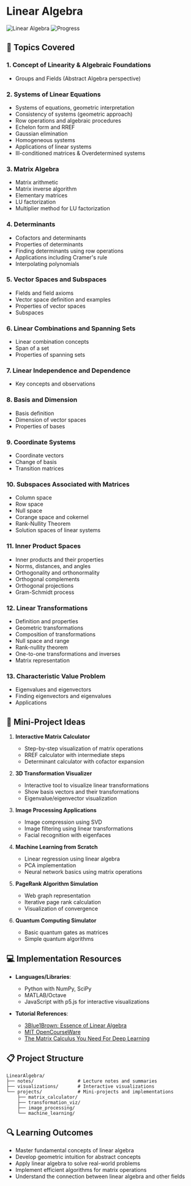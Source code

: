 # Linear Algebra

![Linear Algebra](https://img.shields.io/badge/Math-Linear_Algebra-purple)
![Progress](https://img.shields.io/badge/Status-In_Progress-yellow)

## 📖 Topics Covered

### 1. Concept of Linearity & Algebraic Foundations
- Groups and Fields (Abstract Algebra perspective)

### 2. Systems of Linear Equations
- Systems of equations, geometric interpretation
- Consistency of systems (geometric approach)
- Row operations and algebraic procedures
- Echelon form and RREF
- Gaussian elimination
- Homogeneous systems
- Applications of linear systems
- Ill-conditioned matrices & Overdetermined systems

### 3. Matrix Algebra
- Matrix arithmetic
- Matrix inverse algorithm
- Elementary matrices
- LU factorization
- Multiplier method for LU factorization

### 4. Determinants
- Cofactors and determinants
- Properties of determinants
- Finding determinants using row operations
- Applications including Cramer's rule
- Interpolating polynomials

### 5. Vector Spaces and Subspaces
- Fields and field axioms
- Vector space definition and examples
- Properties of vector spaces
- Subspaces

### 6. Linear Combinations and Spanning Sets
- Linear combination concepts
- Span of a set
- Properties of spanning sets

### 7. Linear Independence and Dependence
- Key concepts and observations

### 8. Basis and Dimension
- Basis definition
- Dimension of vector spaces
- Properties of bases

### 9. Coordinate Systems
- Coordinate vectors
- Change of basis
- Transition matrices

### 10. Subspaces Associated with Matrices
- Column space
- Row space
- Null space
- Corange space and cokernel
- Rank-Nullity Theorem
- Solution spaces of linear systems

### 11. Inner Product Spaces
- Inner products and their properties
- Norms, distances, and angles
- Orthogonality and orthonormality
- Orthogonal complements
- Orthogonal projections
- Gram-Schmidt process

### 12. Linear Transformations
- Definition and properties
- Geometric transformations
- Composition of transformations
- Null space and range
- Rank-nullity theorem
- One-to-one transformations and inverses
- Matrix representation

### 13. Characteristic Value Problem
- Eigenvalues and eigenvectors
- Finding eigenvectors and eigenvalues
- Applications

## 🚀 Mini-Project Ideas

1. **Interactive Matrix Calculator**
   - Step-by-step visualization of matrix operations
   - RREF calculator with intermediate steps
   - Determinant calculator with cofactor expansion

2. **3D Transformation Visualizer**
   - Interactive tool to visualize linear transformations
   - Show basis vectors and their transformations
   - Eigenvalue/eigenvector visualization

3. **Image Processing Applications**
   - Image compression using SVD
   - Image filtering using linear transformations
   - Facial recognition with eigenfaces

4. **Machine Learning from Scratch**
   - Linear regression using linear algebra
   - PCA implementation
   - Neural network basics using matrix operations

5. **PageRank Algorithm Simulation**
   - Web graph representation
   - Iterative page rank calculation
   - Visualization of convergence

6. **Quantum Computing Simulator**
   - Basic quantum gates as matrices
   - Simple quantum algorithms

## 💻 Implementation Resources

- **Languages/Libraries**:
  - Python with NumPy, SciPy
  - MATLAB/Octave
  - JavaScript with p5.js for interactive visualizations

- **Tutorial References**:
  - [3Blue1Brown: Essence of Linear Algebra](https://www.youtube.com/playlist?list=PLZHQObOWTQDPD3MizzM2xVFitgF8hE_ab)
  - [MIT OpenCourseWare](https://ocw.mit.edu/courses/mathematics/18-06-linear-algebra-spring-2010/)
  - [The Matrix Calculus You Need For Deep Learning](https://arxiv.org/abs/1802.01528)

## 📋 Project Structure

```
LinearAlgebra/
├── notes/                # Lecture notes and summaries
├── visualizations/       # Interactive visualizations
└── projects/             # Mini-projects and implementations
    ├── matrix_calculator/
    ├── transformation_viz/
    ├── image_processing/
    └── machine_learning/
```

## 🔍 Learning Outcomes

- Master fundamental concepts of linear algebra
- Develop geometric intuition for abstract concepts
- Apply linear algebra to solve real-world problems
- Implement efficient algorithms for matrix operations
- Understand the connection between linear algebra and other fields